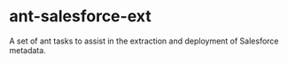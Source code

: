 ant-salesforce-ext
==================

A set of ant tasks to assist in the extraction and deployment of Salesforce metadata.

